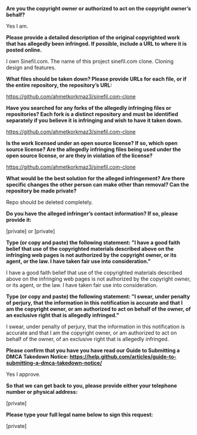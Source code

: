 **Are you the copyright owner or authorized to act on the copyright owner’s behalf?**

Yes I am.

**Please provide a detailed description of the original copyrighted work that has allegedly been infringed. If possible, include a URL to where it is posted online.**

I own Sinefil.com. The name of this project sinefil.com clone. Cloning design and features.

**What files should be taken down? Please provide URLs for each file, or if the entire repository, the repository’s URL:**

https://github.com/ahmetkorkmaz3/sinefil.com-clone

**Have you searched for any forks of the allegedly infringing files or repositories? Each fork is a distinct repository and must be identified separately if you believe it is infringing and wish to have it taken down.**

https://github.com/ahmetkorkmaz3/sinefil.com-clone

**Is the work licensed under an open source license? If so, which open source license? Are the allegedly infringing files being used under the open source license, or are they in violation of the license?**

https://github.com/ahmetkorkmaz3/sinefil.com-clone

**What would be the best solution for the alleged infringement? Are there specific changes the other person can make other than removal? Can the repository be made private?**

Repo should be deleted completely.

**Do you have the alleged infringer’s contact information? If so, please provide it:**

[private] or [private]

**Type (or copy and paste) the following statement: "I have a good faith belief that use of the copyrighted materials described above on the infringing web pages is not authorized by the copyright owner, or its agent, or the law. I have taken fair use into consideration."**

I have a good faith belief that use of the copyrighted materials described above on the infringing web pages is not authorized by the copyright owner, or its agent, or the law. I have taken fair use into consideration.

**Type (or copy and paste) the following statement: "I swear, under penalty of perjury, that the information in this notification is accurate and that I am the copyright owner, or am authorized to act on behalf of the owner, of an exclusive right that is allegedly infringed."**

I swear, under penalty of perjury, that the information in this notification is accurate and that I am the copyright owner, or am authorized to act on behalf of the owner, of an exclusive right that is allegedly infringed.

**Please confirm that you have you have read our Guide to Submitting a DMCA Takedown Notice: https://help.github.com/articles/guide-to-submitting-a-dmca-takedown-notice/**

Yes I approve.

**So that we can get back to you, please provide either your telephone number or physical address:**

[private]

**Please type your full legal name below to sign this request:**

[private]

